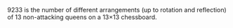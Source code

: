 9233 is the number of different arrangements (up to rotation and reflection) of 13 non-attacking queens on a 13×13 chessboard.